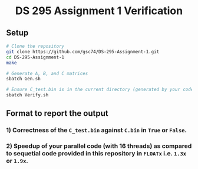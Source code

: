 # <center>DS 295 Assignment 1 Verification</center>

## Setup
```bash
# Clone the repository
git clone https://github.com/gsc74/DS-295-Assignment-1.git
cd DS-295-Assignment-1
make

# Generate A, B, and C matrices
sbatch Gen.sh

# Ensure C_test.bin is in the current directory (generated by your code)
sbatch Verify.sh
```

## Format to report the output
### 1) Correctness of the `C_test.bin` against `C.bin` in `True` or `False`. 
### 2) Speedup of your parallel code (with 16 threads) as compared to sequetial code provided in this repository in `FLOATx` i.e. `1.3x` or `1.9x`.
